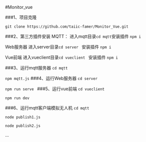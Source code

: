 #Monitor_vue

###1、项目克隆

```
git clone https://github.com/taiic-famer/Monitor_Vue.git
```

###2、第三方插件安装
MQTT：
进入mqtt目录```cd mqtt```安装插件 ```npm i```

Web服务器
进入server目录```cd server ``` 安装插件 ```npm i```

Vue前端
进入vueclient目录```cd vueclient ``` 安装插件 ```npm i```


###3、运行mqtt服务器
```cd mqtt ```

```npm mqtt.js```
###4、运行Web服务器
```cd server ```

```npm run serve ```
###5、运行vue前端
```cd vueclient ```

```npm run dev ```

###6、运行mqtt客户端模拟无人机
```cd mqtt```

```node publish1.js ```

```node publish2.js ```

...
